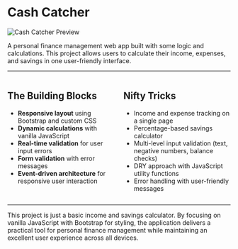 ﻿# Cash Catcher

![Cash Catcher Preview](/images/Screenshot.png)

A personal finance management web app built with some logic and calculations. This project allows users to calculate their income, expenses, and savings in one user-friendly interface.

---

<div style="display: grid; grid-template-columns: 1fr 1fr; gap: 20px;">
<div>

## The Building Blocks

- **Responsive layout** using Bootstrap and custom CSS
- **Dynamic calculations** with vanilla JavaScript
- **Real-time validation** for user input errors
- **Form validation** with error messages
- **Event-driven architecture** for responsive user interaction

</div>
<div>

## Nifty Tricks

- Income and expense tracking on a single page
- Percentage-based savings calculator
- Multi-level input validation (text, negative numbers, balance checks)
- DRY approach with JavaScript utility functions
- Error handling with user-friendly messages

</div>
</div>

---

This project is just a basic income and savings calculator. By focusing on vanilla JavaScript with Bootstrap for styling, the application delivers a practical tool for personal finance management while maintaining an excellent user experience across all devices.
